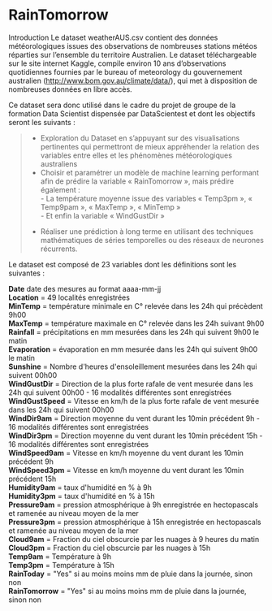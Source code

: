# RainTomorrow
Introduction
Le dataset weatherAUS.csv contient des données météorologiques issues des observations de nombreuses stations météos réparties sur l’ensemble du territoire Australien. Le dataset téléchargeable sur le site internet Kaggle, compile environ 10 ans d’observations quotidiennes fournies par le bureau of meteorology du gouvernement australien (http://www.bom.gov.au/climate/data/), qui met à disposition de nombreuses données en libre accès.
 
Ce dataset sera donc utilisé dans le cadre du projet de groupe de la formation Data Scientist dispensée par DataScientest et dont les objectifs seront les suivants :
>* Exploration du Dataset en s’appuyant sur des visualisations pertinentes qui permettront de mieux appréhender la relation des variables entre elles et les phénomènes météorologiques australiens
>* Choisir et paramétrer un modèle de machine learning performant afin de prédire la variable « RainTomorrow », mais prédire également :  
    - La température moyenne issue des variables « Temp3pm », « Temp9pam », « MaxTemp », « MinTemp »  
    - Et enfin la variable « WindGustDir »  
>- Réaliser une prédiction à long terme en utilisant des techniques mathématiques de séries temporelles ou des réseaux de neurones récurrents.  

Le dataset est composé de 23 variables dont les définitions sont les suivantes :

**Date**  date des mesures au format aaaa-mm-jj   
**Location** = 49 localités enregistrées  
**MinTemp** = température minimale en C° relevée dans les 24h qui précèdent 9h00  
**MaxTemp** = température maximale en C° relevée dans les 24h suivant 9h00  
**Rainfall** = précipitations en mm mesurées dans les 24h qui suivent 9h00 le matin  
**Evaporation** = évaporation en mm mesurée dans les 24h qui suivent 9h00 le matin  
**Sunshine** = Nombre d'heures d'ensoleillement mesurées dans les 24h qui suivent 00h00  
**WindGustDir** = Direction de la plus forte rafale de vent mesurée dans les 24h qui suivent 00h00 - 16 modalités différentes sont enregistrées  
**WindGustSpeed** = Vitesse en km/h de la plus forte rafale de vent mesurée dans les 24h qui suivent 00h00  
**WindDir9am** = Direction moyenne du vent durant les 10min précédent 9h - 16 modalités différentes sont enregistrées  
**WindDir3pm** = Direction moyenne du vent durant les 10min précédent 15h - 16 modalités différentes sont enregistrées  
**WindSpeed9am** = Vitesse en km/h moyenne du vent durant les 10min précédent 9h  
**WindSpeed3pm** = Vitesse en km/h moyenne du vent durant les 10min précédent 15h  
**Humidity9am** = taux d'humidité en % à 9h  
**Humidity3pm** = taux d'humidité en % à 15h  
**Pressure9am** = pression atmosphérique à 9h enregistrée en hectopascals et ramenée au niveau moyen de la mer  
**Pressure3pm** = pression atmosphérique à 15h enregistrée en hectopascals et ramenée au niveau moyen de la mer  
**Cloud9am** = Fraction du ciel obscurcie par les nuages à 9 heures du matin  
**Cloud3pm** = Fraction du ciel obscurcie par les nuages à 15h  
**Temp9am** = Température à 9h  
**Temp3pm** = Température à 15h  
**RainToday** = "Yes" si au moins moins mm de pluie dans la journée, sinon non  
**RainTomorrow** = "Yes" si au moins moins mm de pluie dans la journée, sinon non  
